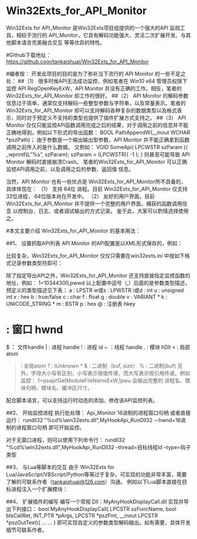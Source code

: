 # Win32Exts_for_API_Monitor
Win32Exts for API_Monitor 是Win32Exts项目组提供的一个强大的API 监视工具，相较于流行的 API_Monitor，它具有解码功能强大、灵活二次扩展开发、与其他脚本语言完美融合交互 等等优异的特性。 



#Github下载地址：
https://github.com/tankaishuai/Win32Exts_for_API_Monitor



#编者按：
开发此项目的目的是为了弥补当下流行的 API Monitor 的一些不足之处：
##（1）	很多时候API无法成功监控，例如笔者在 Win10 x64 管理员权限下监控 API  RegOpenKeyExW，API Monitor 并没有正确的工作。相反，笔者的 Win32Exts_for_API_Monitor 却工作的很好。 
##（2）	API Monitor 的解码参数信息过于简单，通常仅支持解码一些整型参数与字符串，以及常量表示。笔者的 Win32Exts_for_API_Monitor 却可以支持解码各种复杂的数据类型以及格式表示，同时对于预定义不支持的类型也提供了插件扩展方式支持之。
##（3）	API Monitor 仅仅只能监控API函数调用完成之后的结果，对于调用之前的信息并不能正确地得到。例如以下形式的导出函数：
BOOL PathAppendW(__inout WCHAR *pszPath)；
由于参数是一个输出输出型参数，API Monitor 并不能正确拿到函数调用之前传入的是什么数据。
又例如：
VOID SomeApi( LPCWSTR szParam ){
_wprintf(L”%s”, szParam);
szParam = (LPCWSTR)( -1 );
}
则甚至可能导致 API Monitor 解码时直接崩溃Crash。
笔者的Win32Exts_for_API_Monitor 可以正确监控API调用之前，以及调用之后的参数、返回值 信息。

当然，API Monitor 也有一些优点是 Win32Exts_for_API_Monitor所不具备的，具体体现在：
（1）	支持 64位 进程。目前 Win32Exts_for_API_Monitor 仅支持 32位进程， 64位版本尚在开发中。
（2）	友好的用户界面，目前 Win32Exts_for_API_Monitor 并不提供一个完整的用户界面，捕获的函数调用信息 以控制台、日志、或者调试输出的方式记录。
鉴于此，大家可以酌情选择使用之。






#本文主要介绍 Win32Exts_for_API_Monitor 的基本用法：

##1、	设置抓取API列表
API Monitor 的API配置是以XML形式保存的，例如：
 
比较复杂，Win32Exts_for_API_Monitor 仅仅只需要在win32exts.ini 中按如下格式记录参数类型符即可：
 
除了指定导出API之外，Win32Exts_for_API_Monitor 还支持直接指定监控函数的地址，例如：
1=10344300,pwwd
以上配置中逗号（,）后面的是参数类型描述，预定义的类型描述见下表：
a : LPSTR
w或s : LPWSTR
i或d : int
u : unsigned int
x : hex
b : true/false
c : char
f : float
g : double
v : VARIANT *
k : UNICODE_STRING *
m : BSTR
p : hex
@ : 注册表 hkey
# : 窗口 hwnd
$ ： 文件handle
| : 进程 handle
! : 进程 id
~ ：线程 handle
. : 模块 hDll
< : 局部atom
> : 全局atom
? : IUnknown *
& : 二进制（buf, size）
% : 二进制(buf)
另外，字母大小写有区别，小写表示按值传递，而大写表示按引用传递。例如监控：
1=psapi!GetModuleFileNameExW,|pwu
会输出完整的 进程名、模块句柄、模块名、缓冲区尺寸。

配合脚本语言，可以支持运行时动态的添加、修改该API监控列表。

##2、	开始监控进程
执行批处理：
Api_Monitor  16进制的进程窗口句柄
或者直接运行：
rundll32 "%cd%\win32exts.dll",MyHookApi_RunDll32 --hwnd=16进制的进程窗口句柄
即可开始监控。

对于无窗口进程，则可以使用下列命令行：
rundll32   "%cd%\win32exts.dll",MyHookApi_RunDll32         –thread=目标线程Id  –type=钩子类型

##3、	与Lua等脚本的交互
由于 Win32Exts for Lua/JavaScript/VBScript/Python等等过于复杂，可实现的功能非常丰富，需要了解的可联系作者（tankaishuai@126.com）沟通。
例如以下Lua脚本直接在目标进程注入一个扩展模块：
 





##4、	扩展插件的编写
编写一个常规 Dll：MyAnyHookDisplayCall.dll 实现并导出下列接口：
bool  MyAnyHookDisplayCall(
      LPCSTR szFuncName, 
      bool   bIsCallRet, 
      INT_PTR *pArgs,
      LPCSTR *pszFmt,
  __inout LPCSTR *pszOutText){
      … …
}
即可实现自定义的参数类型解码输出。如有需要，具体开发细节可联系作者。   

